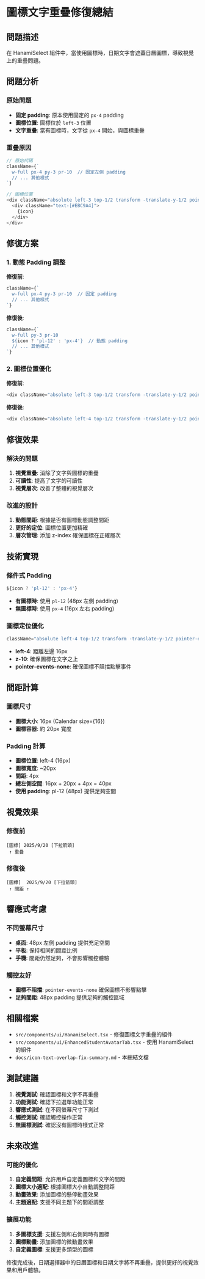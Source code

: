 # 圖標文字重疊修復總結

## 問題描述

在 HanamiSelect 組件中，當使用圖標時，日期文字會遮蓋日曆圖標，導致視覺上的重疊問題。

## 問題分析

### 原始問題
- **固定 padding**: 原本使用固定的 `px-4` padding
- **圖標位置**: 圖標位於 `left-3` 位置
- **文字重疊**: 當有圖標時，文字從 `px-4` 開始，與圖標重疊

### 重疊原因
```typescript
// 原始代碼
className={`
  w-full px-4 py-3 pr-10  // 固定左側 padding
  // ... 其他樣式
`}

// 圖標位置
<div className="absolute left-3 top-1/2 transform -translate-y-1/2 pointer-events-none">
  <div className="text-[#EBC9A4]">
    {icon}
  </div>
</div>
```

## 修復方案

### 1. 動態 Padding 調整
**修復前**:
```typescript
className={`
  w-full px-4 py-3 pr-10  // 固定 padding
  // ... 其他樣式
`}
```

**修復後**:
```typescript
className={`
  w-full py-3 pr-10
  ${icon ? 'pl-12' : 'px-4'}  // 動態 padding
  // ... 其他樣式
`}
```

### 2. 圖標位置優化
**修復前**:
```typescript
<div className="absolute left-3 top-1/2 transform -translate-y-1/2 pointer-events-none">
```

**修復後**:
```typescript
<div className="absolute left-4 top-1/2 transform -translate-y-1/2 pointer-events-none z-10">
```

## 修復效果

### 解決的問題
1. **視覺重疊**: 消除了文字與圖標的重疊
2. **可讀性**: 提高了文字的可讀性
3. **視覺層次**: 改善了整體的視覺層次

### 改進的設計
1. **動態間距**: 根據是否有圖標動態調整間距
2. **更好的定位**: 圖標位置更加精確
3. **層次管理**: 添加 z-index 確保圖標在正確層次

## 技術實現

### 條件式 Padding
```typescript
${icon ? 'pl-12' : 'px-4'}
```
- **有圖標時**: 使用 `pl-12` (48px 左側 padding)
- **無圖標時**: 使用 `px-4` (16px 左右 padding)

### 圖標定位優化
```typescript
className="absolute left-4 top-1/2 transform -translate-y-1/2 pointer-events-none z-10"
```
- **left-4**: 距離左邊 16px
- **z-10**: 確保圖標在文字之上
- **pointer-events-none**: 確保圖標不阻擋點擊事件

## 間距計算

### 圖標尺寸
- **圖標大小**: 16px (Calendar size={16})
- **圖標容器**: 約 20px 寬度

### Padding 計算
- **圖標位置**: left-4 (16px)
- **圖標寬度**: ~20px
- **間距**: 4px
- **總左側空間**: 16px + 20px + 4px = 40px
- **使用 padding**: pl-12 (48px) 提供足夠空間

## 視覺效果

### 修復前
```
[圖標] 2025/9/20 [下拉箭頭]
 ↑ 重疊
```

### 修復後
```
[圖標]  2025/9/20 [下拉箭頭]
 ↑ 間距 ↑
```

## 響應式考慮

### 不同螢幕尺寸
- **桌面**: 48px 左側 padding 提供充足空間
- **平板**: 保持相同的間距比例
- **手機**: 間距仍然足夠，不會影響觸控體驗

### 觸控友好
- **圖標不阻擋**: `pointer-events-none` 確保圖標不影響點擊
- **足夠間距**: 48px padding 提供足夠的觸控區域

## 相關檔案

- `src/components/ui/HanamiSelect.tsx` - 修復圖標文字重疊的組件
- `src/components/ui/EnhancedStudentAvatarTab.tsx` - 使用 HanamiSelect 的組件
- `docs/icon-text-overlap-fix-summary.md` - 本總結文檔

## 測試建議

1. **視覺測試**: 確認圖標和文字不再重疊
2. **功能測試**: 確認下拉選單功能正常
3. **響應式測試**: 在不同螢幕尺寸下測試
4. **觸控測試**: 確認觸控操作正常
5. **無圖標測試**: 確認沒有圖標時樣式正常

## 未來改進

### 可能的優化
1. **自定義間距**: 允許用戶自定義圖標和文字的間距
2. **圖標大小適配**: 根據圖標大小自動調整間距
3. **動畫效果**: 添加圖標的懸停動畫效果
4. **主題適配**: 支援不同主題下的間距調整

### 擴展功能
1. **多圖標支援**: 支援左側和右側同時有圖標
2. **圖標動畫**: 添加圖標的微動畫效果
3. **自定義圖標**: 支援更多類型的圖標

修復完成後，日期選擇器中的日曆圖標和日期文字將不再重疊，提供更好的視覺效果和用戶體驗。
